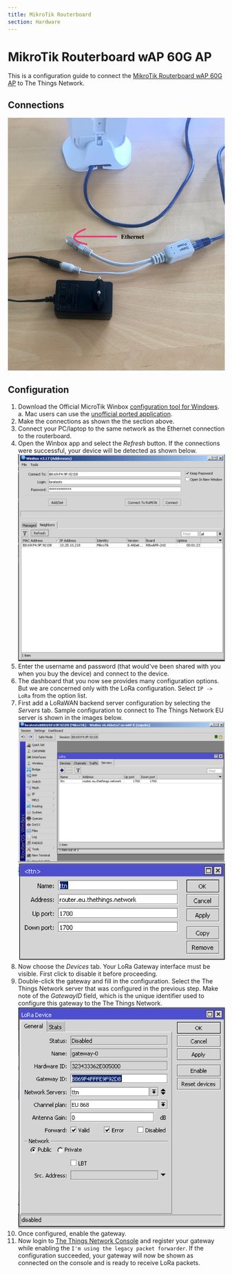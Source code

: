 ```yaml
---
title: MikroTik Routerboard
section: Hardware
---
```



# MikroTik Routerboard wAP 60G AP

This is a configuration guide to connect the [MikroTik Routerboard wAP 60G AP](https://mikrotik.com/product/wap_60g_ap) to The Things Network.

## Connections
![Connections](./Connections.jpg)


## Configuration

1. Download the Official MicroTik Winbox [configuration tool for Windows](https://mikrotik.com/download).
   a. Mac users can use the [unofficial ported application](https://splynx.com/3596/mikrotik-winbox-for-mac-os/).
2. Make the connections as shown the the section above.
3. Connect your PC/laptop to the same network as the Ethernet connection to the routerboard.
4. Open the Winbox app and select the _Refresh_ button. If the connections were successful, your device will be detected as shown below.
![Connected](./connected.png)
5. Enter the username and password (that would've been shared with you when you buy the device) and connect to the device.
6. The dashboard that you now see provides many configuration options. But we are concerned only with the LoRa configuration. Select `IP -> LoRa` from the option list.
7. First add a LoRaWAN backend server configuration by selecting the _Servers_ tab. Sample configuration to connect to The Things Network EU server is shown in the images below.
![TTN](./TTN_Server.png)
![TTN_Config](./TTN_Server2.png)
8. Now choose the _Devices_ tab. Your LoRa Gateway interface must be visible. First click to disable it before proceeding.
9.  Double-click the gateway and fill in the configuration. Select the The Things Network server that was configured in the previous step. Make note of the _GatewayID_ field, which is the unique identifier used to configure this gateway to the The Things Network.
![Gateway](./Gateway.png)
10. Once configured, enable the gateway.
11. Now login to [The Things Network Console](https://console.thethingsnetwork.org/gateways) and register your gateway while enabling the `I'm using the legacy packet forwarder`. If the configuration succeeded, your gateway will now be shown as connected on the console and is ready to receive LoRa packets.
